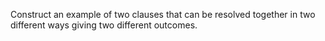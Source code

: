

Construct an example of two clauses that can be resolved together in two
different ways giving two different outcomes.
